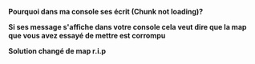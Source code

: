 **Pourquoi dans ma console ses écrit (Chunk not loading)?**

__Si ses message s'affiche dans votre console cela veut dire que la map que vous avez essayé de mettre est corrompu__

__Solution changé de map r.i.p__